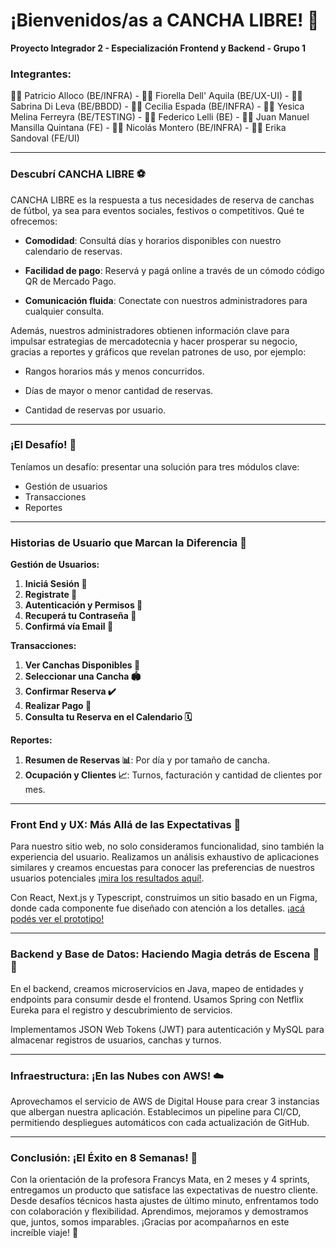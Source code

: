 # ¡Bienvenidos/as a CANCHA LIBRE! 🚀

**Proyecto Integrador 2 - Especialización Frontend y Backend - Grupo 1**

### Integrantes:
👨‍💻 Patricio Alloco (BE/INFRA) - 👩‍💻 Fiorella Dell' Aquila (BE/UX-UI) - 👩‍💻 Sabrina Di Leva (BE/BBDD) - 👩‍💻 Cecilia Espada (BE/INFRA) - 👩‍💻 Yesica Melina Ferreyra (BE/TESTING) - 👨‍💻 Federico Lelli (BE) - 👨‍💻 Juan Manuel Mansilla Quintana (FE) - 👨‍💻 Nicolás Montero (BE/INFRA) - 👩‍💻 Erika Sandoval (FE/UI)

---

### Descubrí CANCHA LIBRE ⚽

CANCHA LIBRE es la respuesta a tus necesidades de reserva de canchas de fútbol, ya sea para eventos sociales, festivos o competitivos. Qué te ofrecemos:

- **Comodidad**: Consultá días y horarios disponibles con nuestro calendario de reservas.
  
- **Facilidad de pago**: Reservá y pagá online a través de un cómodo código QR de Mercado Pago.

- **Comunicación fluida**: Conectate con nuestros administradores para cualquier consulta.

Además, nuestros administradores obtienen información clave para impulsar estrategias de mercadotecnia y hacer prosperar su negocio, gracias a reportes y gráficos que revelan patrones de uso, por ejemplo:

- Rangos horarios más y menos concurridos.
  
- Días de mayor o menor cantidad de reservas.
  
- Cantidad de reservas por usuario.

---

### ¡El Desafío! 💪

Teníamos un desafío: presentar una solución para tres módulos clave:
- Gestión de usuarios
- Transacciones
- Reportes

---

### Historias de Usuario que Marcan la Diferencia 📖

**Gestión de Usuarios:**
1) **Iniciá Sesión 🔐**
2) **Registrate 📝**
3) **Autenticación y Permisos 🔑**
4) **Recuperá tu Contraseña 🔄**
5) **Confirmá vía Email 📧**

**Transacciones:**
1) **Ver Canchas Disponibles 👀**
2) **Seleccionar una Cancha 🏟️**
3) **Confirmar Reserva ✔️**
4) **Realizar Pago 💸**
5) **Consulta tu Reserva en el Calendario 🗓️**

**Reportes:**
1) **Resumen de Reservas 📊**: Por día y por tamaño de cancha.
2) **Ocupación y Clientes 📈**: Turnos, facturación y cantidad de clientes por mes.

---

### Front End y UX: Más Allá de las Expectativas 🎨

Para nuestro sitio web, no solo consideramos funcionalidad, sino también la experiencia del usuario. Realizamos un análisis exhaustivo de aplicaciones similares y creamos encuestas para conocer las preferencias de nuestros usuarios potenciales [¡mira los resultados aquí!](https://docs.google.com/spreadsheets/d/1e6GHJcgWlNZ9cFZ8GkARrjEZv3yUZBJfgjxip2fxwPs/edit?usp=sharing).

Con React, Next.js y Typescript, construimos un sitio basado en un Figma, donde cada componente fue diseñado con atención a los detalles.
[¡acá podés ver el prototipo!](https://www.figma.com/proto/XVJ5LcnrilbzGDdxPpE1Fo/Cancha-Libre---PI2---G1?page-id=251%3A2388&type=design&node-id=251-4176&viewport=-1634%2C487%2C0.33&t=7x5s1HLwB2MfoKhh-1&scaling=min-zoom&starting-point-node-id=251%3A4176&show-proto-sidebar=1&mode=design)

---

### Backend y Base de Datos: Haciendo Magia detrás de Escena 🎩✨

En el backend, creamos microservicios en Java, mapeo de entidades y endpoints para consumir desde el frontend. Usamos Spring con Netflix Eureka para el registro y descubrimiento de servicios.

Implementamos JSON Web Tokens (JWT) para autenticación y MySQL para almacenar registros de usuarios, canchas y turnos.

---

### Infraestructura: ¡En las Nubes con AWS! ☁️

Aprovechamos el servicio de AWS de Digital House para crear 3 instancias que albergan nuestra aplicación. Establecimos un pipeline para CI/CD, permitiendo despliegues automáticos con cada actualización de GitHub.

---

### Conclusión: ¡El Éxito en 8 Semanas! 🎉

Con la orientación de la profesora Francys Mata, en 2 meses y 4 sprints, entregamos un producto que satisface las expectativas de nuestro cliente. Desde desafíos técnicos hasta ajustes de último minuto, enfrentamos todo con colaboración y flexibilidad. Aprendimos, mejoramos y demostramos que, juntos, somos imparables. ¡Gracias por acompañarnos en este increíble viaje! 🚀
